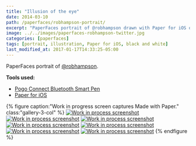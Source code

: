 ```yaml
---
title: "Illusion of the eye"
date: 2014-03-10
path: /paperfaces/robhampson-portrait/
excerpt: "PaperFaces portrait of @robhampson drawn with Paper for iOS on an iPad."
image: ../../images/paperfaces-robhampson-twitter.jpg
categories: [paperfaces]
tags: [portrait, illustration, Paper for iOS, black and white]
last_modified_at: 2017-01-17T14:33:25-05:00
---
```


PaperFaces portrait of [@robhampson](https://twitter.com/robhampson).

**Tools used:**

- [Pogo Connect Bluetooth Smart Pen](https://www.amazon.com/gp/product/B009K448L4/ref=as_li_ss_tl?ie=UTF8&camp=1789&creative=390957&creativeASIN=B009K448L4&linkCode=as2&tag=mademist-20)
- [Paper for iOS](https://paper.bywetransfer.com/)

{% figure caption:"Work in progress screen captures Made with Paper." class:"gallery-3-col" %}
[![Work in process screenshot](../../images/paperfaces-robhampson-process-1-600.jpg)](../../images/paperfaces-robhampson-process-1-lg.jpg)
[![Work in process screenshot](../../images/paperfaces-robhampson-process-2-600.jpg)](../../images/paperfaces-robhampson-process-2-lg.jpg)
[![Work in process screenshot](../../images/paperfaces-robhampson-process-3-600.jpg)](../../images/paperfaces-robhampson-process-3-lg.jpg)
[![Work in process screenshot](../../images/paperfaces-robhampson-process-4-600.jpg)](../../images/paperfaces-robhampson-process-4-lg.jpg)
[![Work in process screenshot](../../images/paperfaces-robhampson-process-5-600.jpg)](../../images/paperfaces-robhampson-process-5-lg.jpg)
[![Work in process screenshot](../../images/paperfaces-robhampson-process-5-600.jpg)](../../images/paperfaces-robhampson-process-5-lg.jpg)
[![Work in process screenshot](../../images/paperfaces-robhampson-process-6-600.jpg)](../../images/paperfaces-robhampson-process-6-lg.jpg)
{% endfigure %}
